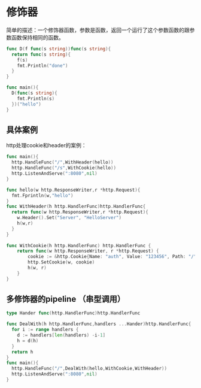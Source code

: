 <!--
 * @Author: shgopher shgopher@gmail.com
 * @Date: 2023-04-01 04:28:50
 * @LastEditors: shgopher shgopher@gmail.com
 * @LastEditTime: 2023-04-05 23:44:21
 * @FilePath: /GOFamily/基础/函数方法/3.md
 * @Description: 
 * 
 * Copyright (c) 2023 by shgopher, All Rights Reserved. 
-->
# 修饰器

简单的描述：一个修饰器函数，参数是函数，返回一个运行了这个参数函数的跟参数函数保持相同的函数。

```go
func D(f func(s string))func(s string){
  return func(s string){
    f(s)
    fmt.Println("done")
  }
}

func main(){
  D(func(s string){
    fmt.Println(s)
  })("hello")
}
```
## 具体案例
http处理cookie和header的案例：

```go
func main(){
  http.HandleFunc("/",WithHeader(hello))
  http.HandleFunc("/s",WithCookie(hello))
  http.ListenAndServe(":8080",nil)
}

func hello(w http.ResponseWriter,r *http.Request){
  fmt.Fprintln(w,"hello")
}
func WithHeader(h http.HandlerFunc)http.HandlerFunc{
  return func(w http.ResponseWriter,r *http.Request){
    w.Header().Set("Server", "HelloServer")
    h(w,r)
  }
}
  
func WithCookie(h http.HandlerFunc) http.HandlerFunc {
	return func(w http.ResponseWriter, r *http.Request) {
		cookie := &http.Cookie{Name: "auth", Value: "123456", Path: "/"}
		http.SetCookie(w, cookie)
		h(w, r)
	}
}
```
## 多修饰器的pipeline （串型调用）

```go
type Hander func(http.HandlerFunc)http.HandlerFunc

func DealWith(h http.HandlerFunc,handlers ...Hander)http.HandlerFunc{
  for i := range handlers {
    d := handlers[len(handlers) -i-1]
    h = d(h) 
  }
  return h
}
func main(){
  http.HandleFunc("/",DealWith(hello,WithCookie,WithHeader))
  http.ListenAndServe(":8080",nil)
}
```